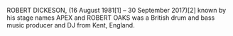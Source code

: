 ROBERT DICKESON, (16 August 1981[1] – 30 September 2017)[2] known by his stage names APEX and ROBERT OAKS was a British drum and bass music producer and DJ from Kent, England.
